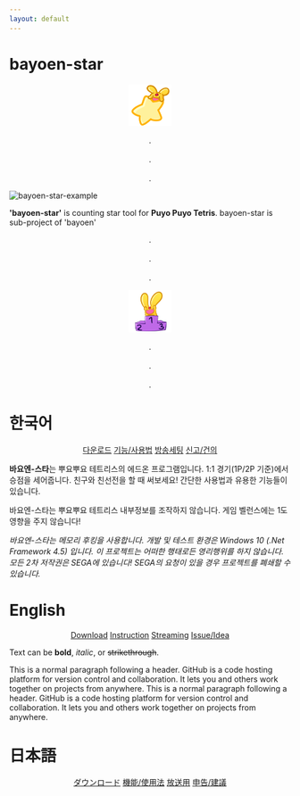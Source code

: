 ```yaml
---
layout: default
---
```


# bayoen-star

<p align="center">   
   <img src="/bayoen-star/dailycarbuncle_kirbuncle.png" width="15%" hspace="10" alt="bayoen~"/>
</p>

<p align="center">   
. <br/><br/>
. <br/><br/>
.
</p>

![bayoen-star-example](/bayoen-star-example.png#center)

**'bayoen-star'** is counting star tool for **Puyo Puyo Tetris**. bayoen-star is sub-project of 'bayoen'

<p align="center">   
. <br/><br/>
. <br/><br/>
.
</p>

<p align="center">   
   <a href="https://dailycarbuncle.tumblr.com/post/181031642801/hello-please-draw-carby-standing-award-stand-with"><img src="/bayoen-star/dailycarbuncle-carby-standing-award-stand.png" width="15%" hspace="10" alt="bayoen~"/></a>
</p>

<p align="center">   
. <br/><br/>
. <br/><br/>
.
</p>

<a name="Korean"> </a>
# 한국어
<p align="center">       
    <a href="https://github.com/bayoen/bayoen-star-exe/releases" class="in-btn">다운로드</a>
    <a href="/bayoen-star/instruction.html" class="in-btn">기능/사용법</a>
    <a href="/bayoen-star/streaming.html" class="in-btn">방송세팅</a>
    <a href="https://github.com/bayoen/bayoen-star-exe/issues" class="in-btn">신고/건의</a>
</p>

**바요엔-스타**는 뿌요뿌요 테트리스의 에드온 프로그램입니다. 1:1 경기(1P/2P 기준)에서 승점을 세어줍니다. 친구와 친선전을 할 때 써보세요! 간단한 사용법과 유용한 기능들이 있습니다.

바요엔-스타는 뿌요뿌요 테트리스 내부정보를 조작하지 않습니다. 게임 벨런스에는 1도 영향을 주지 않습니다!

_바요엔-스타는 메모리 후킹을 사용합니다. 개발 및 테스트 환경은 Windows 10 (.Net Framework 4.5) 입니다. 이 프로젝트는 어떠한 행태로든 영리행위를 하지 않습니다. 모든 2차 저작권은 SEGA에 있습니다! SEGA의 요청이 있을 경우 프로젝트를 폐쇄할 수 있습니다._


<a name="English"> </a>
# English
<p align="center">       
    <a href="https://github.com/bayoen/bayoen-star-exe/releases" class="in-btn">Download</a>
    <a href="/bayoen-star/instruction.html" class="in-btn">Instruction</a>
    <a href="/bayoen-star/streaming.html" class="in-btn">Streaming</a>
    <a href="https://github.com/bayoen/bayoen-star-exe/issues" class="in-btn">Issue/Idea</a>
</p>

Text can be **bold**, _italic_, or ~~strikethrough~~.

This is a normal paragraph following a header. GitHub is a code hosting platform for version control and collaboration. It lets you and others work together on projects from anywhere.
This is a normal paragraph following a header. GitHub is a code hosting platform for version control and collaboration. It lets you and others work together on projects from anywhere.

<a name="Japanese"> </a>
# 日本語
<p align="center">       
    <a href="https://github.com/bayoen/bayoen-star-exe/releases" class="in-btn">ダウンロード</a>
    <a href="/bayoen-star/instruction.html" class="in-btn">機能/使用法</a>
    <a href="/bayoen-star/streaming.html" class="in-btn">放送用</a>
    <a href="https://github.com/bayoen/bayoen-star-exe/issues" class="in-btn">申告/建議</a>
</p>